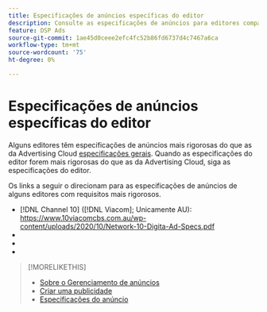 ```yaml
---
title: Especificações de anúncios específicas do editor
description: Consulte as especificações de anúncios para editores compatíveis.
feature: DSP Ads
source-git-commit: 1ae45d0ceee2efc4fc52b86fd6737d4c7467a6ca
workflow-type: tm+mt
source-wordcount: '75'
ht-degree: 0%

---
```


# Especificações de anúncios específicas do editor

Alguns editores têm especificações de anúncios mais rigorosas do que as da Advertising Cloud [especificações gerais](/help/dsp/assets/ad-specs.pdf).  Quando as especificações do editor forem mais rigorosas do que as da Advertising Cloud, siga as especificações do editor.

Os links a seguir o direcionam para as especificações de anúncios de alguns editores com requisitos mais rigorosos.

* [!DNL Channel 10] ([!DNL Viacom]; Unicamente AU): https://www.10viacomcbs.com.au/wp-content/uploads/2020/10/Network-10-Digita-Ad-Specs.pdf
* 
   [!DNL CBS Interactive Advanced Media]: https://cbsinteractive.com/advertising/ad-specs/list/cbs-interactive-advanced-media
* 
   [!DNL Hulu]: https://advertising.hulu.com/ad-products/video-commercial
* 

   [!DNL NBCUniversal]: https://together.nbcuni.com/nbcu-creative-guidelines

>[!MORELIKETHIS]
>
>* [Sobre o Gerenciamento de anúncios](ad-about.md)
>* [Criar uma publicidade](ad-create.md)
>* [Especificações do anúncio](/help/dsp/assets/ad-specs.pdf)

